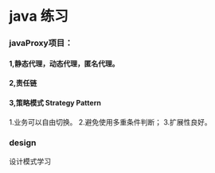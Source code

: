 
# java 练习

### javaProxy项目：

#### 1,静态代理，动态代理，匿名代理。
#### 2,责任链
#### 3,策略模式 Strategy Pattern
1.业务可以自由切换。
2.避免使用多重条件判断；
3.扩展性良好。

### design
设计模式学习

